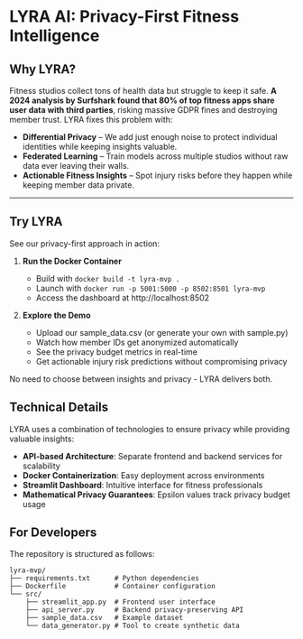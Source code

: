 # LYRA AI: Privacy-First Fitness Intelligence

## Why LYRA?  
Fitness studios collect tons of health data but struggle to keep it safe. **A 2024 analysis by Surfshark found that 80% of top fitness apps share user data with third parties**, risking massive GDPR fines and destroying member trust. LYRA fixes this problem with:  
- **Differential Privacy** – We add just enough noise to protect individual identities while keeping insights valuable.  
- **Federated Learning** – Train models across multiple studios without raw data ever leaving their walls.  
- **Actionable Fitness Insights** – Spot injury risks before they happen while keeping member data private.  

---

## Try LYRA 
See our privacy-first approach in action:  
1. **Run the Docker Container**  
   - Build with `docker build -t lyra-mvp .`
   - Launch with `docker run -p 5001:5000 -p 8502:8501 lyra-mvp`
   - Access the dashboard at http://localhost:8502
   
2. **Explore the Demo**
   - Upload our sample_data.csv (or generate your own with sample.py)
   - Watch how member IDs get anonymized automatically
   - See the privacy budget metrics in real-time
   - Get actionable injury risk predictions without compromising privacy

No need to choose between insights and privacy - LYRA delivers both.

## Technical Details

LYRA uses a combination of technologies to ensure privacy while providing valuable insights:

- **API-based Architecture**: Separate frontend and backend services for scalability
- **Docker Containerization**: Easy deployment across environments
- **Streamlit Dashboard**: Intuitive interface for fitness professionals
- **Mathematical Privacy Guarantees**: Epsilon values track privacy budget usage

## For Developers

The repository is structured as follows:

```
lyra-mvp/
├── requirements.txt      # Python dependencies
├── Dockerfile            # Container configuration
└── src/
    ├── streamlit_app.py  # Frontend user interface
    ├── api_server.py     # Backend privacy-preserving API
    ├── sample_data.csv   # Example dataset
    └── data_generator.py # Tool to create synthetic data
```

